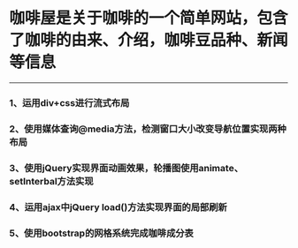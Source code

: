 # 咖啡屋是关于咖啡的一个简单网站，包含了咖啡的由来、介绍，咖啡豆品种、新闻等信息
***
### 1、运用div+css进行流式布局
### 2、使用媒体查询@media方法，检测窗口大小改变导航位置实现两种布局
### 3、使用jQuery实现界面动画效果，轮播图使用animate、setInterbal方法实现
### 4、运用ajax中jQuery load()方法实现界面的局部刷新
### 5、使用bootstrap的网格系统完成咖啡成分表
